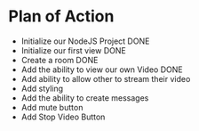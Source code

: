 # Plan of Action

- Initialize our NodeJS Project DONE
- Initialize our first view DONE
- Create a room DONE
- Add the ability to view our own Video DONE
- Add ability to allow other to stream their video
- Add styling
- Add the ability to create messages
- Add mute button
- Add Stop Video Button